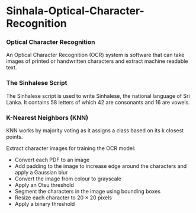 # Sinhala-Optical-Character-Recognition

### Optical Character Recognition
An Optical Character Recognition (OCR) system is software that can take images of printed or handwritten characters and extract machine readable text.

### The Sinhalese Script
The Sinhalese script is used to write Sinhalese, the national language of Sri Lanka. It contains 58 letters of which 42 are consonants and 16 are vowels.

### K-Nearest Neighbors (KNN)
KNN works by majority voting as it assigns a class based on its k closest points.

Extract character images for training the OCR model:
* Convert each PDF to an image
* Add padding to the image to increase edge around the characters and apply a Gaussian blur
* Convert the image from colour to grayscale
* Apply an Otsu threshold
* Segment the characters in the image using bounding boxes
* Resize each character to 20 × 20 pixels
* Apply a binary threshold

